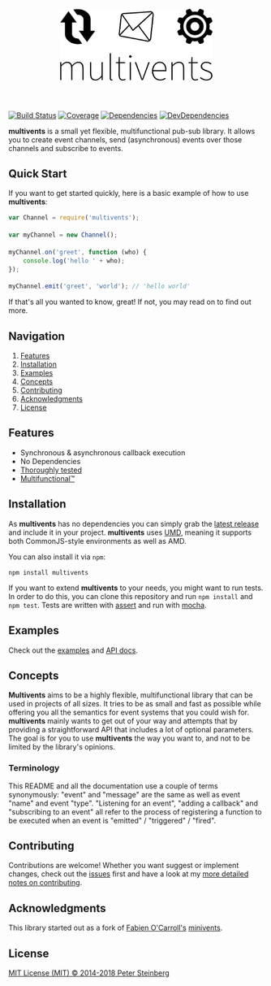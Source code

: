 <h1 align="center">
    <br />
    <img src="./media/logo.PNG" width="300" />
    <br />
    <br />
</h1>

[![Build Status](https://img.shields.io/travis/objectliteral/multivents/master.svg?style=flat-square)](https://travis-ci.org/objectliteral/multivents) [![Coverage](https://img.shields.io/coveralls/objectliteral/multivents/master.svg?style=flat-square)](https://coveralls.io/github/objectliteral/multivents) [![Dependencies](https://david-dm.org/objectliteral/multivents/status.svg?style=flat-square)](https://david-dm.org/objectliteral/multivents) [![DevDependencies](https://david-dm.org/objectliteral/multivents/dev-status.svg?style=flat-square)](https://david-dm.org/objectliteral/multivents?type=dev)

 **multivents** is a small yet flexible, multifunctional pub-sub library. It allows you to create event channels, send (asynchronous) events over those channels and subscribe to events.

## Quick Start

If you want to get started quickly, here is a basic example of how to use **multivents**:

```javascript
var Channel = require('multivents');

var myChannel = new Channel();

myChannel.on('greet', function (who) {
    console.log('hello ' + who);
});

myChannel.emit('greet', 'world'); // 'hello world'
```

If that's all you wanted to know, great! If not, you may read on to find out more.

## Navigation

1. [Features](#features)
1. [Installation](#installation)
1. [Examples](#examples)
1. [Concepts](#concepts)
1. [Contributing](#contributing)
1. [Acknowledgments](#acknowledgments)
1. [License](#license)

## Features

- Synchronous & asynchronous callback execution
- No Dependencies
- [Thoroughly tested](https://coveralls.io/github/objectliteral/multivents)
- [Multifunctional™](#concepts)

## Installation

As **multivents** has no dependencies you can simply grab the [latest release](https://github.com/objectliteral/multivents/releases/latest) and include it in your project. **multivents** uses [UMD](https://github.com/umdjs/umd), meaning it supports both CommonJS-style environments as well as AMD. 

You can also install it via `npm`:

```
npm install multivents
```

If you want to extend **multivents** to your needs, you might want to run tests. In order to do this, you can clone this repository and run `npm install` and `npm test`. Tests are written with [assert](https://github.com/defunctzombie/commonjs-assert) and run with [mocha](https://mochajs.org/).

## Examples

Check out the [examples](https://objectliteral.github.io/multivents/tutorial-basics.html) and [API docs](https://objectliteral.github.io/multivents/Channel.html).

## Concepts

**Multivents** aims to be a highly flexible, multifunctional library that can be used in projects of all sizes. It tries to be as small and fast as possible while offering you all the semantics for event systems that you could wish for. **multivents** mainly wants to get out of your way and attempts that by providing a straightforward API that includes a lot of optional parameters. The goal is for you to use **multivents** the way you want to, and not to be limited by the library's opinions.

### Terminology

This README and all the documentation use a couple of terms synonymously: "event" and "message" are the same as well as event "name" and event "type". "Listening for an event", "adding a callback" and "subscribing to an event" all refer to the process of registering a function to be executed when an event is "emitted" / "triggered" / "fired".

## Contributing

Contributions are welcome! Whether you want suggest or implement changes, check out the [issues](https://github.com/objectliteral/multivents/issues) first and have a look at my [more detailed notes on contributing](https://github.com/objectliteral/multivents/blob/master/CONTRIBUTING.md).

## Acknowledgments

This library started out as a fork of [Fabien O'Carroll's](https://github.com/allouis) [minivents](https://github.com/allouis/minivents).

## License

[MIT License (MIT) © 2014-2018 Peter Steinberg](https://github.com/objectliteral/multivents/blob/master/LICENSE)

